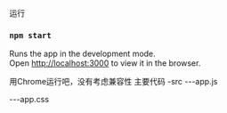 运行
### `npm start`

Runs the app in the development mode.<br>
Open [http://localhost:3000](http://localhost:3000) to view it in the browser.

用Chrome运行吧，没有考虑兼容性
主要代码
-src
---app.js

---app.css
